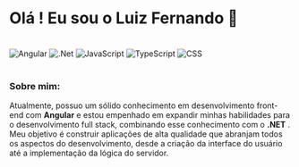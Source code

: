 # Olá ! Eu sou o Luiz Fernando 👋 <br>


<div style="display: inline_block"><br/>
  <img align="center" alt="Angular" src="https://img.shields.io/badge/Angular-DD0031?style=for-the-badge&logo=angular&logoColor=white" >
  <img align="center" alt=".Net" src="https://img.shields.io/badge/.NET-5C2D91?style=for-the-badge&logo=.net&logoColor=white" >
  <img align="center" alt="JavaScript" src="https://img.shields.io/badge/JavaScript-F7DF1E?style=for-the-badge&logo=javascript&logoColor=black" >
  <img align="center" alt="TypeScript" src="https://img.shields.io/badge/TypeScript-007ACC?style=for-the-badge&logo=typescript&logoColor=white" >
  <img align="center" alt="CSS" src="https://img.shields.io/badge/CSS3-1572B6?style=for-the-badge&logo=css3&logoColor=white" >
</div><br/>

### <b> Sobre mim:</b>

Atualmente, possuo um sólido conhecimento em desenvolvimento front-end com <b>Angular</b> e estou empenhado em expandir minhas habilidades para o desenvolvimento full stack, combinando esse conhecimento com o <b>.NET</b> . Meu objetivo é construir aplicações de alta qualidade que abranjam todos os aspectos do desenvolvimento, desde a criação da interface do usuário até a implementação da lógica do servidor.
